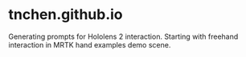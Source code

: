 # tnchen.github.io
Generating prompts for Hololens 2 interaction. Starting with freehand interaction in MRTK hand examples demo scene.
